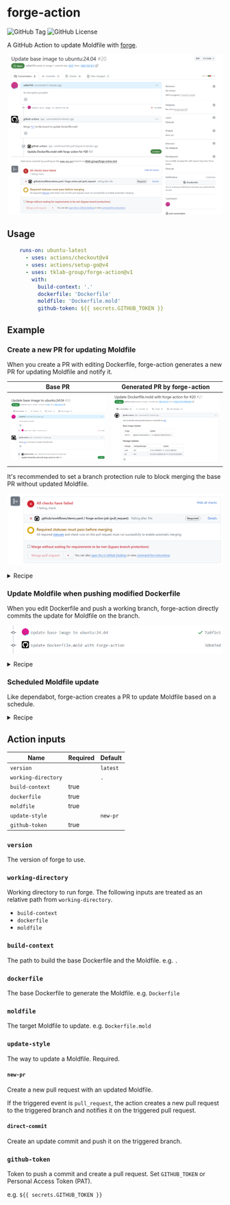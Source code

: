 # forge-action

![GitHub Tag](https://img.shields.io/github/v/tag/tklab-group/forge-action)
![GitHub License](https://img.shields.io/github/license/tklab-group/forge-action)

A GitHub Action to update Moldfile with [forge](https://github.com/tklab-group/forge).

![](./assets/demo.png)

## Usage

```yaml
    runs-on: ubuntu-latest
      - uses: actions/checkout@v4
      - uses: actions/setup-go@v4
      - uses: tklab-group/forge-action@v1
        with:
          build-context: '.'
          dockerfile: 'Dockerfile'
          moldfile: 'Dockerfile.mold'
          github-token: ${{ secrets.GITHUB_TOKEN }}
```

## Example

### Create a new PR for updating Moldfile

When you create a PR with editing Dockerfile, forge-action generates a new PR for updating Moldfile and notify it.

|              Base PR              |      Generated PR by forge-action      |
| :-------------------------------: | :------------------------------------: |
| ![](./assets/example/main-pr.png) | ![](./assets/example/generated-pr.png) |

It's recommended to set a branch protection rule to block merging the base PR without updated Moldfile.

![](./assets/example/block-merge.png)

<details>
<summary>Recipe</summary>

```yaml
on:
  pull_request:
    paths:
      - Dockerfile

jobs:
  forge-action-job:
    runs-on: ubuntu-latest
      - uses: actions/checkout@v4
      - uses: actions/setup-go@v4
      - uses: tklab-group/forge-action@v1
        with:
          build-context: '.'
          dockerfile: 'Dockerfile'
          moldfile: 'Dockerfile.mold'
          update-style: 'new-pr'
          github-token: ${{ secrets.GITHUB_TOKEN }}
```

Set [a branch protection rule](https://docs.github.com/en/repositories/configuring-branches-and-merges-in-your-repository/managing-protected-branches/managing-a-branch-protection-rule) with the job.

![](./assets/example/branch-protection-rule.png)

</details>


### Update Moldfile when pushing modified Dockerfile

When you edit Dockerfile and push a working branch, forge-action directly commits the update for Moldfile on the branch.

![](./assets/example/direct-commit.png)

<details>
<summary>Recipe</summary>

```yaml
on:
  push:
    - Dockerfile

jobs:
  forge-action-job:
    runs-on: ubuntu-latest
      - uses: actions/checkout@v4
      - uses: actions/setup-go@v4
      - uses: tklab-group/forge-action@v1
        with:
          build-context: '.'
          dockerfile: 'Dockerfile'
          moldfile: 'Dockerfile.mold'
          update-style: 'direct-commit'
          github-token: ${{ secrets.GITHUB_TOKEN }}
```
</details>


### Scheduled Moldfile update

Like dependabot, forge-action creates a PR to update Moldfile based on a schedule.

<details>
<summary>Recipe</summary>

```yaml
on:
  schedule:
    - cron: '0 0 0 0 1' # Every Monday

jobs:
  example:
    forge-action-job: ubuntu-latest
      - uses: actions/checkout@v4
      - uses: actions/setup-go@v4
      - uses: tklab-group/forge-action@v1
        with:
          build-context: '.'
          dockerfile: 'Dockerfile'
          moldfile: 'Dockerfile.mold'
          update-style: 'new-pr'
          github-token: ${{ secrets.GITHUB_TOKEN }}
```
</details>


## Action inputs

| Name                | Required | Default  |
| ------------------- | -------- | -------- |
| `version`           |          | `latest` |
| `working-directory` |          | `.`      |
| `build-context`     | true     |          |
| `dockerfile`        | true     |          |
| `moldfile`          | true     |          |
| `update-style`      |          | `new-pr` |
| `github-token`      | true     |          |


### `version`

The version of forge to use.

### `working-directory`

Working directory to run forge. 
The following inputs are treated as an relative path from `working-directory`.

- `build-context`
- `dockerfile`
- `moldfile`

### `build-context`

The path to build the base Dockerfile and the Moldfile.
e.g. `.`

### `dockerfile`

The base Dockerfile to generate the Moldfile.
e.g. `Dockerfile`

### `moldfile`

The target Moldfile to update.
e.g. `Dockerfile.mold`

### `update-style`

The way to update a Moldfile. Required.

#### `new-pr`

Create a new pull request with an updated Moldfile. 

If the triggered event is `pull_request`, the action creates a new pull request to the triggered branch and notifies it on the triggered pull request.

#### `direct-commit`

Create an update commit and push it on the triggered branch.


### `github-token`

Token to push a commit and create a pull request.
Set `GITHUB_TOKEN` or Personal Access Token (PAT).

e.g. `${{ secrets.GITHUB_TOKEN }}`

